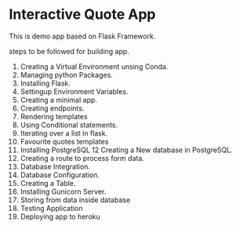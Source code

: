<h1>Interactive Quote App</h1>

This is demo app based on Flask Framework.

steps to be followed for building app.
1) Creating a Virtual Environment unsing Conda.
2) Managing python Packages.
3) Installing Flask.
4) Settingup Environment Variables.
5) Creating a minimal app.
6) Creating endpoints.
7) Rendering templates
8) Using Conditional statements.
9) Iterating over a list in flask.
10) Favourite quotes templates
11) Installing PostgreSQL
12 Creating a New database in PostgreSQL.
13) Creating a route to process form data.
14) Database Integration.
15) Database Configuration.
16) Creating a Table.
17) Installing Gunicorn Server.
18) Storing from data inside database
19) Testing Application
20) Deploying app to heroku

